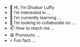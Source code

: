 - 👋 Hi, I’m Divakar Luffy
- 👀 I’m interested in ...
- 🌱 I’m currently learning ...
- 💞️ I’m looking to collaborate on ...
- 📫 How to reach me ...
- 😄 Pronouns: ...
- ⚡ Fun fact: ...

<!---
LuffyAtWork/LuffyAtWork is a ✨ special ✨ repository because its `README.md` (this file) appears on your GitHub profile.
You can click the Preview link to take a look at your changes.
--->
